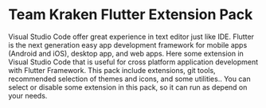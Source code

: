# Team Kraken Flutter Extension Pack

Visual Studio Code offer great experience in text editor just like IDE. Flutter is the next generation easy app development framework for mobile apps (Android and iOS), desktop app, and web apps. Here some extension in Visual Studio Code that is useful for cross platform application development with Flutter Framework. This pack include extensions, git tools, recommended selection of themes and icons, and some utilities.. You can select or disable some extension in this pack, so it can run as depend on your needs.